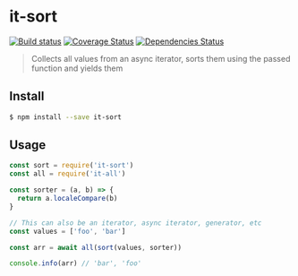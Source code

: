 # it-sort

[![Build status](https://github.com/achingbrain/it/actions/workflows/test.yml/badge.svg?branch=master)](https://github.com/achingbrain/it/actions/workflows/test.yml) [![Coverage Status](https://coveralls.io/repos/github/achingbrain/it/badge.svg?branch=master)](https://coveralls.io/github/achingbrain/it?branch=master) [![Dependencies Status](https://david-dm.org/achingbrain/it/status.svg?path=packages/it-sort)](https://david-dm.org/achingbrain/it?path=packages/it-sort)

> Collects all values from an async iterator, sorts them using the passed function and yields them

## Install

```sh
$ npm install --save it-sort
```

## Usage

```javascript
const sort = require('it-sort')
const all = require('it-all')

const sorter = (a, b) => {
  return a.localeCompare(b)
}

// This can also be an iterator, async iterator, generator, etc
const values = ['foo', 'bar']

const arr = await all(sort(values, sorter))

console.info(arr) // 'bar', 'foo'
```
